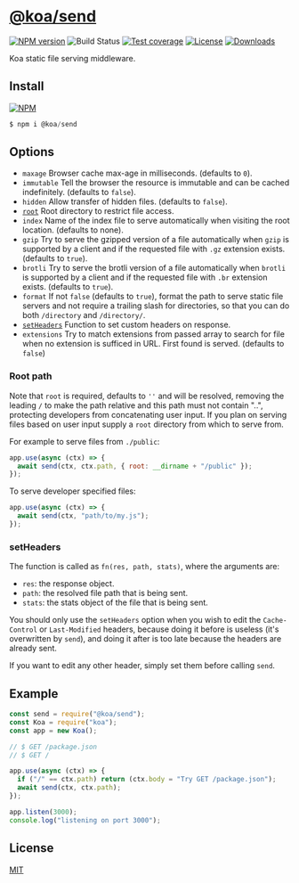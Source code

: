 # [**@koa/send**](https://github.com/koajs/send)


[![NPM version][npm-image]][npm-url]
![Build Status][github-action-image]
[![Test coverage][coveralls-image]][coveralls-url]
[![License][license-image]][license-url]
[![Downloads][downloads-image]][downloads-url]

[npm-image]: https://img.shields.io/npm/v/@koa/send.svg?style=flat-square
[npm-url]: https://npmjs.org/package/@koa/send
[github-action-image]: https://github.com/koajs/send/actions/workflows/ci.yml/badge.svg?style=flat-square
[coveralls-image]: https://img.shields.io/coveralls/koajs/send.svg?style=flat-square
[coveralls-url]: https://coveralls.io/r/koajs/send?branch=master
[license-image]: http://img.shields.io/npm/l/koa-send.svg?style=flat-square
[license-url]: LICENSE
[downloads-image]: http://img.shields.io/npm/dm/koa-send.svg?style=flat-square
[downloads-url]: https://npmjs.org/package/koa-send

Koa static file serving middleware.

## Install

[![NPM](https://nodei.co/npm/@koa/send.png?downloads=true)](https://nodei.co/npm/@koa/send)

```js
$ npm i @koa/send
```

## Options

- `maxage` Browser cache max-age in milliseconds. (defaults to `0`).
- `immutable` Tell the browser the resource is immutable and can be cached indefinitely. (defaults to `false`).
- `hidden` Allow transfer of hidden files. (defaults to `false`).
- [`root`](#root-path) Root directory to restrict file access.
- `index` Name of the index file to serve automatically when visiting the root location. (defaults to none).
- `gzip` Try to serve the gzipped version of a file automatically when `gzip` is supported by a client and if the requested file with `.gz` extension exists. (defaults to `true`).
- `brotli` Try to serve the brotli version of a file automatically when `brotli` is supported by a client and if the requested file with `.br` extension exists. (defaults to `true`).
- `format` If not `false` (defaults to `true`), format the path to serve static file servers and not require a trailing slash for directories, so that you can do both `/directory` and `/directory/`.
- [`setHeaders`](#setheaders) Function to set custom headers on response.
- `extensions` Try to match extensions from passed array to search for file when no extension is sufficed in URL. First found is served. (defaults to `false`)

### Root path

Note that `root` is required, defaults to `''` and will be resolved,
removing the leading `/` to make the path relative and this
path must not contain "..", protecting developers from
concatenating user input. If you plan on serving files based on
user input supply a `root` directory from which to serve from.

For example to serve files from `./public`:

```js
app.use(async (ctx) => {
  await send(ctx, ctx.path, { root: __dirname + "/public" });
});
```

To serve developer specified files:

```js
app.use(async (ctx) => {
  await send(ctx, "path/to/my.js");
});
```

### setHeaders

The function is called as `fn(res, path, stats)`, where the arguments are:

- `res`: the response object.
- `path`: the resolved file path that is being sent.
- `stats`: the stats object of the file that is being sent.

You should only use the `setHeaders` option when you wish to edit the `Cache-Control` or `Last-Modified` headers, because doing it before is useless (it's overwritten by `send`), and doing it after is too late because the headers are already sent.

If you want to edit any other header, simply set them before calling `send`.

## Example

```js
const send = require("@koa/send");
const Koa = require("koa");
const app = new Koa();

// $ GET /package.json
// $ GET /

app.use(async (ctx) => {
  if ("/" == ctx.path) return (ctx.body = "Try GET /package.json");
  await send(ctx, ctx.path);
});

app.listen(3000);
console.log("listening on port 3000");
```

## License

[MIT](/LICENSE)
